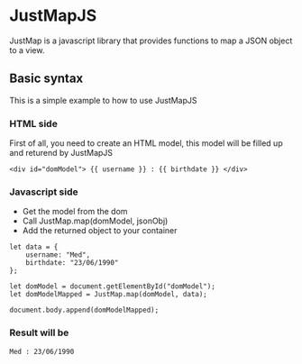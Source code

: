 # JustMapJS

JustMap is a javascript library that provides functions to map a JSON object to a view.

## Basic syntax

This is a simple example to how to use JustMapJS

### HTML side

First of all, you need to create an HTML model, this model will be filled up and returend by JustMapJS

```
<div id="domModel"> {{ username }} : {{ birthdate }} </div>
```

### Javascript side

* Get the model from the dom
* Call JustMap.map(domModel, jsonObj)
* Add the returned object to your container

```
let data = {
    username: "Med",
    birthdate: "23/06/1990"
};

let domModel = document.getElementById("domModel");
let domModelMapped = JustMap.map(domModel, data);

document.body.append(domModelMapped);
```
### Result will be 
```
Med : 23/06/1990
```
